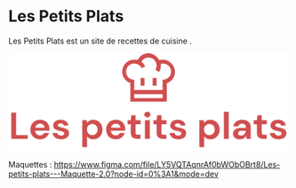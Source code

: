 # Les Petits Plats

Les Petits Plats est un site de recettes de cuisine .

![Image](assets/images/logo.png)

Maquettes : https://www.figma.com/file/LY5VQTAqnrAf0bWObOBrt8/Les-petits-plats---Maquette-2.0?node-id=0%3A1&mode=dev